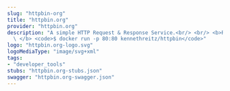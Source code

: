 ```yaml
---
slug: "httpbin-org"
title: "httpbin.org"
provider: "httpbin.org"
description: "A simple HTTP Request & Response Service.<br/> <br/> <b>Run locally:\
  \ </b> <code>$ docker run -p 80:80 kennethreitz/httpbin</code>"
logo: "httpbin.org-logo.svg"
logoMediaType: "image/svg+xml"
tags:
- "developer_tools"
stubs: "httpbin.org-stubs.json"
swagger: "httpbin.org-swagger.json"
---
```

